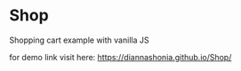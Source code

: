 # Shop
Shopping cart example with vanilla JS

for demo link visit here: https://diannashonia.github.io/Shop/

